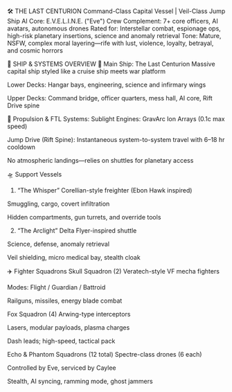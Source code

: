 🛠️ THE LAST CENTURION
Command-Class Capital Vessel | Veil-Class Jump Ship
AI Core: E.V.E.L.I.N.E. ("Eve")
Crew Complement: 7+ core officers, AI avatars, autonomous drones
Rated for: Interstellar combat, espionage ops, high-risk planetary insertions, science and anomaly retrieval
Tone: Mature, NSFW, complex moral layering—rife with lust, violence, loyalty, betrayal, and cosmic horrors

🚢 SHIP & SYSTEMS OVERVIEW
🔹 Main Ship: The Last Centurion
Massive capital ship styled like a cruise ship meets war platform

Lower Decks: Hangar bays, engineering, science and infirmary wings

Upper Decks: Command bridge, officer quarters, mess hall, AI core, Rift Drive spine

🔹 Propulsion & FTL Systems:
Sublight Engines: GravArc Ion Arrays (0.1c max speed)

Jump Drive (Rift Spine): Instantaneous system-to-system travel with 6–18 hr cooldown

No atmospheric landings—relies on shuttles for planetary access

🛸 Support Vessels
1. “The Whisper”
Corellian-style freighter (Ebon Hawk inspired)

Smuggling, cargo, covert infiltration

Hidden compartments, gun turrets, and override tools

2. “The Arclight”
Delta Flyer-inspired shuttle

Science, defense, anomaly retrieval

Veil shielding, micro medical bay, stealth cloak

✈️ Fighter Squadrons
Skull Squadron (2)
Veratech-style VF mecha fighters

Modes: Flight / Guardian / Battroid

Railguns, missiles, energy blade combat

Fox Squadron (4)
Arwing-type interceptors

Lasers, modular payloads, plasma charges

Dash leads; high-speed, tactical pack

Echo & Phantom Squadrons (12 total)
Spectre-class drones (6 each)

Controlled by Eve, serviced by Caylee

Stealth, AI syncing, ramming mode, ghost jammers

